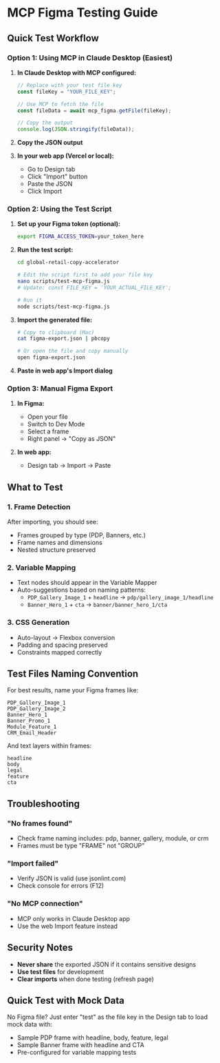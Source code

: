 # MCP Figma Testing Guide

## Quick Test Workflow

### Option 1: Using MCP in Claude Desktop (Easiest)

1. **In Claude Desktop with MCP configured:**
   ```javascript
   // Replace with your test file key
   const fileKey = "YOUR_FILE_KEY";
   
   // Use MCP to fetch the file
   const fileData = await mcp_figma.getFile(fileKey);
   
   // Copy the output
   console.log(JSON.stringify(fileData));
   ```

2. **Copy the JSON output**

3. **In your web app (Vercel or local):**
   - Go to Design tab
   - Click "Import" button
   - Paste the JSON
   - Click Import

### Option 2: Using the Test Script

1. **Set up your Figma token (optional):**
   ```bash
   export FIGMA_ACCESS_TOKEN=your_token_here
   ```

2. **Run the test script:**
   ```bash
   cd global-retail-copy-accelerator
   
   # Edit the script first to add your file key
   nano scripts/test-mcp-figma.js
   # Update: const FILE_KEY = 'YOUR_ACTUAL_FILE_KEY';
   
   # Run it
   node scripts/test-mcp-figma.js
   ```

3. **Import the generated file:**
   ```bash
   # Copy to clipboard (Mac)
   cat figma-export.json | pbcopy
   
   # Or open the file and copy manually
   open figma-export.json
   ```

4. **Paste in web app's Import dialog**

### Option 3: Manual Figma Export

1. **In Figma:**
   - Open your file
   - Switch to Dev Mode
   - Select a frame
   - Right panel → "Copy as JSON"

2. **In web app:**
   - Design tab → Import → Paste

## What to Test

### 1. Frame Detection
After importing, you should see:
- Frames grouped by type (PDP, Banners, etc.)
- Frame names and dimensions
- Nested structure preserved

### 2. Variable Mapping
- Text nodes should appear in the Variable Mapper
- Auto-suggestions based on naming patterns:
  - `PDP_Gallery_Image_1` + `headline` → `pdp/gallery_image_1/headline`
  - `Banner_Hero_1` + `cta` → `banner/banner_hero_1/cta`

### 3. CSS Generation
- Auto-layout → Flexbox conversion
- Padding and spacing preserved
- Constraints mapped correctly

## Test Files Naming Convention

For best results, name your Figma frames like:
```
PDP_Gallery_Image_1
PDP_Gallery_Image_2
Banner_Hero_1
Banner_Promo_1
Module_Feature_1
CRM_Email_Header
```

And text layers within frames:
```
headline
body
legal
feature
cta
```

## Troubleshooting

### "No frames found"
- Check frame naming includes: pdp, banner, gallery, module, or crm
- Frames must be type "FRAME" not "GROUP"

### "Import failed"
- Verify JSON is valid (use jsonlint.com)
- Check console for errors (F12)

### "No MCP connection"
- MCP only works in Claude Desktop app
- Use the web Import feature instead

## Security Notes

- **Never share** the exported JSON if it contains sensitive designs
- **Use test files** for development
- **Clear imports** when done testing (refresh page)

## Quick Test with Mock Data

No Figma file? Just enter "test" as the file key in the Design tab to load mock data with:
- Sample PDP frame with headline, body, feature, legal
- Sample Banner frame with headline and CTA
- Pre-configured for variable mapping tests